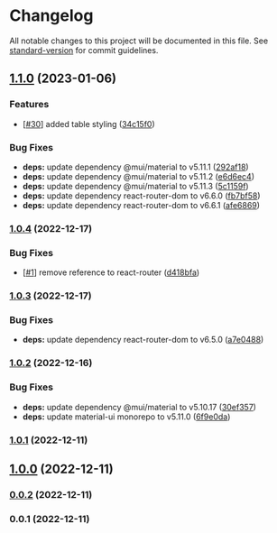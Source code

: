 # Changelog

All notable changes to this project will be documented in this file. See [standard-version](https://github.com/conventional-changelog/standard-version) for commit guidelines.

## [1.1.0](https://github.com/paypr/mui5-common-components/compare/v1.0.4...v1.1.0) (2023-01-06)

### Features

- [[#30](https://github.com/paypr/mui5-common-components/issues/30)] added table styling ([34c15f0](https://github.com/paypr/mui5-common-components/commit/34c15f0a931a280b3e666a89571e088604602065))

### Bug Fixes

- **deps:** update dependency @mui/material to v5.11.1 ([292af18](https://github.com/paypr/mui5-common-components/commit/292af18a35258e9addeae5b09419bb6802cdae2c))
- **deps:** update dependency @mui/material to v5.11.2 ([e6d6ec4](https://github.com/paypr/mui5-common-components/commit/e6d6ec4e992c847b0a139b8b1bd48799b17e9c53))
- **deps:** update dependency @mui/material to v5.11.3 ([5c1159f](https://github.com/paypr/mui5-common-components/commit/5c1159ffe4211e6e455566e5fc96a4e2c96ceb31))
- **deps:** update dependency react-router-dom to v6.6.0 ([fb7bf58](https://github.com/paypr/mui5-common-components/commit/fb7bf58c4a3a6d0cd690c55ff5450fe90ebf8a2b))
- **deps:** update dependency react-router-dom to v6.6.1 ([afe6869](https://github.com/paypr/mui5-common-components/commit/afe6869769d387baa6680d58c5b2c4746a442301))

### [1.0.4](https://github.com/paypr/mui5-common-components/compare/v1.0.3...v1.0.4) (2022-12-17)

### Bug Fixes

- [[#1](https://github.com/paypr/mui5-common-components/issues/1)] remove reference to react-router ([d418bfa](https://github.com/paypr/mui5-common-components/commit/d418bfa42108b236f0c93e93f82ee2ab35ef8fb3))

### [1.0.3](https://github.com/paypr/mui5-common-components/compare/v1.0.2...v1.0.3) (2022-12-17)

### Bug Fixes

- **deps:** update dependency react-router-dom to v6.5.0 ([a7e0488](https://github.com/paypr/mui5-common-components/commit/a7e04883d0e30fff37c9736950d5995e468c3f4c))

### [1.0.2](https://github.com/paypr/mui5-common-components/compare/v1.0.1...v1.0.2) (2022-12-16)

### Bug Fixes

- **deps:** update dependency @mui/material to v5.10.17 ([30ef357](https://github.com/paypr/mui5-common-components/commit/30ef357fe62ff39ec3cee90352c167fd4aed4840))
- **deps:** update material-ui monorepo to v5.11.0 ([6f9e0da](https://github.com/paypr/mui5-common-components/commit/6f9e0da214028dad69451f0d463b507d658d646e))

### [1.0.1](https://github.com/paypr/mui5-common-components/compare/v1.0.0...v1.0.1) (2022-12-11)

## [1.0.0](https://github.com/paypr/mui5-common-components/compare/v0.0.2...v1.0.0) (2022-12-11)

### [0.0.2](https://github.com/paypr/mui5-common-components/compare/v0.0.1...v0.0.2) (2022-12-11)

### 0.0.1 (2022-12-11)
